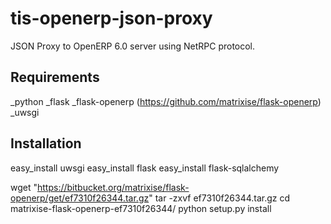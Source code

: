tis-openerp-json-proxy
======================

JSON Proxy to OpenERP 6.0 server using NetRPC protocol.


Requirements
------------
_python
_flask
_flask-openerp (https://github.com/matrixise/flask-openerp)
_uwsgi

Installation
------------
 easy_install uwsgi
 easy_install flask
 easy_install flask-sqlalchemy

 wget "https://bitbucket.org/matrixise/flask-openerp/get/ef7310f26344.tar.gz"
 tar -zxvf ef7310f26344.tar.gz
 cd matrixise-flask-openerp-ef7310f26344/
 python setup.py  install

